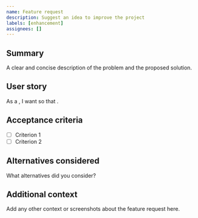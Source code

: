 ```yaml
---
name: Feature request
description: Suggest an idea to improve the project
labels: [enhancement]
assignees: []
---
```


## Summary
A clear and concise description of the problem and the proposed solution.

## User story
As a <type of user>, I want <some goal> so that <some reason>.

## Acceptance criteria
- [ ] Criterion 1
- [ ] Criterion 2

## Alternatives considered
What alternatives did you consider?

## Additional context
Add any other context or screenshots about the feature request here.
